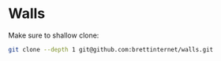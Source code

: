 # Walls

Make sure to shallow clone:

```sh
git clone --depth 1 git@github.com:brettinternet/walls.git
```
